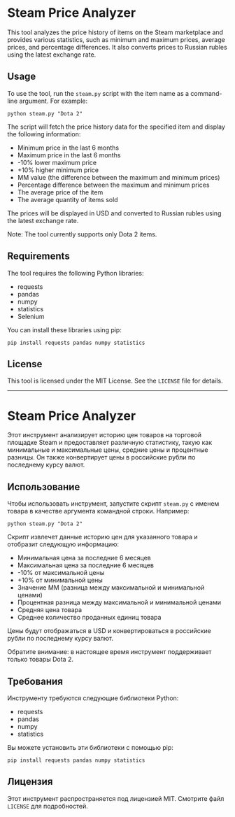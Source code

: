 Steam Price Analyzer
===================

This tool analyzes the price history of items on the Steam marketplace and provides various statistics, such as minimum and maximum prices, average prices, and percentage differences. It also converts prices to Russian rubles using the latest exchange rate.

Usage
-----

To use the tool, run the `steam.py` script with the item name as a command-line argument. For example:
```
python steam.py "Dota 2"
```
The script will fetch the price history data for the specified item and display the following information:

* Minimum price in the last 6 months
* Maximum price in the last 6 months
* -10% lower maximum price
* +10% higher minimum price
* MM value (the difference between the maximum and minimum prices)
* Percentage difference between the maximum and minimum prices
* The average price of the item
* The average quantity of items sold

The prices will be displayed in USD and converted to Russian rubles using the latest exchange rate.

Note: The tool currently supports only Dota 2 items.

Requirements
------------

The tool requires the following Python libraries:

* requests
* pandas
* numpy
* statistics
* Selenium 

You can install these libraries using pip:
```
pip install requests pandas numpy statistics
```
License
-------

This tool is licensed under the MIT License. See the `LICENSE` file for details.

---

Steam Price Analyzer
===================

Этот инструмент анализирует историю цен товаров на торговой площадке Steam и предоставляет различную статистику, такую как минимальные и максимальные цены, средние цены и процентные разницы. Он также конвертирует цены в российские рубли по последнему курсу валют.

Использование
-----

Чтобы использовать инструмент, запустите скрипт `steam.py` с именем товара в качестве аргумента командной строки. Например:
```
python steam.py "Dota 2"
```
Скрипт извлечет данные историю цен для указанного товара и отобразит следующую информацию:

* Минимальная цена за последние 6 месяцев
* Максимальная цена за последние 6 месяцев
* -10% от максимальной цены
* +10% от минимальной цены
* Значение ММ (разница между максимальной и минимальной ценами)
* Процентная разница между максимальной и минимальной ценами
* Средняя цена товара
* Среднее количество проданных единиц товара

Цены будут отображаться в USD и конвертироваться в российские рубли по последнему курсу валют.

Обратите внимание: в настоящее время инструмент поддерживает только товары Dota 2.

Требования
------------

Инструменту требуются следующие библиотеки Python:

* requests
* pandas
* numpy
* statistics

Вы можете установить эти библиотеки с помощью pip:
```
pip install requests pandas numpy statistics
```
Лицензия
-------

Этот инструмент распространяется под лицензией MIT. Смотрите файл `LICENSE` для подробностей.
